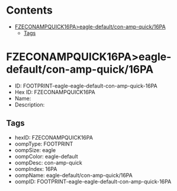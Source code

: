 



Contents
========

* [FZECONAMPQUICK16PA>eagle-default/con-amp-quick/16PA](#fzeconampquick16paeagle-defaultcon-amp-quick16pa)
	* [Tags](#tags)

# FZECONAMPQUICK16PA>eagle-default/con-amp-quick/16PA

- ID: FOOTPRINT-eagle-eagle-default-con-amp-quick-16PA
- Hex ID: FZECONAMPQUICK16PA
- Name: 
- Description: 

## Tags

- hexID: FZECONAMPQUICK16PA
- oompType: FOOTPRINT
- oompSize: eagle
- oompColor: eagle-default
- oompDesc: con-amp-quick
- oompIndex: 16PA
- oompName: eagle-default/con-amp-quick/16PA
- oompID: FOOTPRINT-eagle-eagle-default-con-amp-quick-16PA
